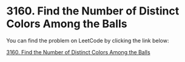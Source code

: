 # 3160. Find the Number of Distinct Colors Among the Balls

You can find the problem on LeetCode by clicking the link below:

[3160. Find the Number of Distinct Colors Among the Balls](https://leetcode.com/problems/find-the-number-of-distinct-colors-among-the-balls/description/?envType=daily-question&envId=2025-02-07)
